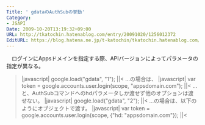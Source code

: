 ```yaml
---
Title: ' gdataのAuthSubの挙動'
Category:
- JSAPI
Date: 2009-10-20T13:19:32+09:00
URL: http://tkatochin.hatenablog.com/entry/20091020/1256012372
EditURL: https://blog.hatena.ne.jp/t-katochin/tkatochin.hatenablog.com/atom/entry/6653586347154753968
---
```


　ログインにAppsドメインを指定する際、APIバージョンによってパラメータの指定が異なる。
>|javascript|
google.load("gdata", "1");
||<
…の場合は、
>|javascript|
var token = google.accounts.user.login(scope, "appsdomain.com");
||<
…と、AuthSubコマンドへのhdパラメータしか渡せず他のオプションは渡せない。
>|javascript|
google.load("gdata", "2");
||<
…の場合は、以下のようにオブジェクトで渡す。
>|javascript|
var token = google.accounts.user.login(scope, {"hd: "appsdomain.com"});
||<
